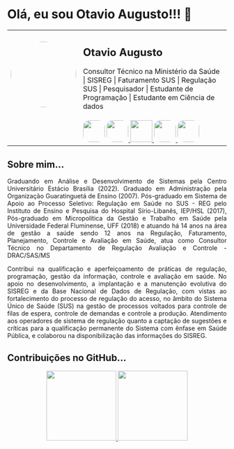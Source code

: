 <h1> Olá, eu sou Otavio Augusto!!! 👋</h1>

<table align="center">
  <tr>
    <td align="center">
       <img style="border-radius: 50%;" src="https://avatars.githubusercontent.com/u/45877609?s=96&v=4" width="150px;" alt="">     
      <a href="https://github.com/otavioaugust1" title="Otavio Augusto"></a>
    </td>
    <td>
      <p><b><h2>Otavio Augusto</h2></b></p>
      <p>
        Consultor Técnico na Ministério da Saúde | SISREG | Faturamento SUS | Regulação SUS | Pesquisador | Estudante de Programação | Estudante em Ciência de dados 
      </p>
    </td>
  </tr>
  <tr>
    <td>
      <td>
        <a href="https://www.linkedin.com/in/otavioaugust/">
        <img src="https://cdn-icons-png.flaticon.com/512/174/174857.png" width="50px;"style="border-radius: 30%;"/></a>
        <a href="https://github.com/otavioaugust1">
        <img src="https://encrypted-tbn0.gstatic.com/images?q=tbn:ANd9GcTXjaeoLrxQxqc3US06hi8YnqR9u5laX9VG9-z3Nij047Xs18wyJjvLgi5AqJKNYUek_pk&usqp=CAU" width="50px;" style="border-radius: 30%;"/> </a> 
        <a href="http://lattes.cnpq.br/1250109562083947">
        <img src="https://www.ufpb.br/ppgs/contents/imagens/logo-lattes.png/@@images/aed78269-8ef2-4e2b-9f8a-a687fba40bfd.png" width="50px;" > </a>
        <a href="https://discord.gg/53pXMyKX">
        <img src="https://w7.pngwing.com/pngs/448/687/png-transparent-discord-computer-icons-teamspeak-logo-chat-room-logo-miscellaneous-blue-rectangle.png" width="50px;" style="border-radius: 30%;"> </a>
        <a href="https://web.facebook.com/otavioaugust">
        <img src="https://cdn.pixabay.com/photo/2021/12/10/16/37/facebook-6860914__340.png" width="50px;" style="border-radius: 30%;"> </a>  
      </td>      
    </td>
  </tr>  
</table>

<div style='text-align:justify'>
  <h2>Sobre mim...</h2>
    <p>Graduando em Análise e Desenvolvimento de Sistemas pela Centro Universitário Estácio Brasília (2022). Graduado em Administração pela Organização Guaratinguetá de Ensino (2007). Pós-graduado em Sistema de Apoio ao Processo Seletivo: Regulação em Saúde no SUS - REG pelo Instituto de Ensino e Pesquisa do Hospital Sírio-Libanês, IEP/HSL (2017), Pós-graduado em Micropolítica da Gestão e Trabalho em Saúde pela Universidade Federal Fluminense, UFF (2018) e atuando há 14 anos na área de gestão a saúde sendo 12 anos na Regulação, Faturamento, Planejamento, Controle e Avaliação em Saúde, atua como Consultor Técnico no Departamento de Regulação Avaliação e Controle - DRAC/SAS/MS</p>  
    <p>Contribui na qualificação e aperfeiçoamento de práticas de regulação, programação, gestão da informação, controle e avaliação em saúde. No apoio no desenvolvimento, a implantação e a manutenção evolutiva do SISREG e da Base Nacional de Dados de Regulação, com vistas ao fortalecimento do processo de regulação do acesso, no âmbito do Sistema Único de Saúde (SUS) na gestão de processos voltados para controle de filas de espera, controle de demandas e controle a produção. Atendimento aos operadores de sistema de regulação quanto a captação de sugestões e críticas para a qualificação permanente do Sistema com ênfase em Saúde Pública, e colaborou na disponibilização das informações do SISREG.</p>
  </div>


<h2>Contribuições no GitHub...</h2>

<div align="center">
  <a href="https://github.com/otavioaugust1">
  <img height="160em" src="https://github-readme-stats.vercel.app/api?username=otavioaugust1&show_icons=true&theme=dracula&include_all_commits=true&count_private=true"/>
  <img height="160em" src="https://github-readme-stats.vercel.app/api/top-langs/?username=otavioaugust1&layout=compact&langs_count=7&theme=dracula"/>
</div>

